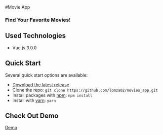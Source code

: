 #Movie App
### Find Your Favorite Movies!

## Used Technologies

- Vue.js 3.0.0

## Quick Start

Several quick start options are available:

- [Download the latest release](https://github.com/lomza02/movies_app/archive/refs/heads/main.zip)
- Clone the repo: `git clone https://github.com/lomza02/movies_app.git`
- Install packages with [npm](https://www.npmjs.com/): `npm install`
- Install with [yarn](https://yarnpkg.com/): `yarn`

## Check Out Demo

[Demo](https://jolly-joliot-5c83c1.netlify.app/)
